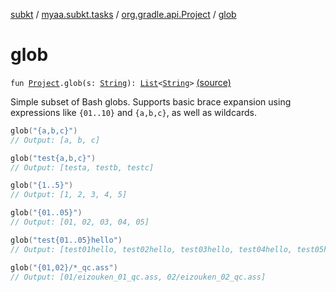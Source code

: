 [subkt](../../index.md) / [myaa.subkt.tasks](../index.md) / [org.gradle.api.Project](index.md) / [glob](./glob.md)

# glob

`fun `[`Project`](https://docs.gradle.org/current/javadoc/org/gradle/api/Project.html)`.glob(s: `[`String`](https://kotlinlang.org/api/latest/jvm/stdlib/kotlin/-string/index.html)`): `[`List`](https://kotlinlang.org/api/latest/jvm/stdlib/kotlin.collections/-list/index.html)`<`[`String`](https://kotlinlang.org/api/latest/jvm/stdlib/kotlin/-string/index.html)`>` [(source)](https://github.com/Myaamori/SubKt/blob/0.1.13/src/main/kotlin/myaa/subkt/tasks/plugin.kt#L196)

Simple subset of Bash globs. Supports basic brace expansion using
expressions like `{01..10}` and `{a,b,c}`, as well as wildcards.

``` kotlin
glob("{a,b,c}")
// Output: [a, b, c]

glob("test{a,b,c}")
// Output: [testa, testb, testc]

glob("{1..5}")
// Output: [1, 2, 3, 4, 5]

glob("{01..05}")
// Output: [01, 02, 03, 04, 05]

glob("test{01..05}hello")
// Output: [test01hello, test02hello, test03hello, test04hello, test05hello]

glob("{01,02}/*_qc.ass")
// Output: [01/eizouken_01_qc.ass, 02/eizouken_02_qc.ass]
```

